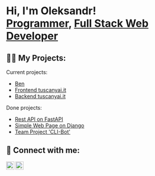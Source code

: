 <h1>Hi, I'm Oleksandr! <br/><a href="https://github.com/RotterPotter">Programmer</a>, <a href="https://www.linkedin.com/in/oleksandrON/">Full Stack Web Developer</a>

<h2>👨‍💻 My Projects:</h2>

Current projects:
- [Ben](https://github.com/RotterPotter/Ben)
- [Frontend tuscanyai.it](https://github.com/RotterPotter/playground_front)
- [Backend tuscanyai.it](https://github.com/RotterPotter/playground_API)

Done projects:
- [Rest API on FastAPI](https://github.com/RotterPotter/contact_API)
- [Simple Web Page on Django](https://github.com/RotterPotter/django_project)
- [Team Project 'CLI-Bot'](https://github.com/VIDIK19/personal-assistant)


<h2> 🤳 Connect with me:</h2>

[<img align="left" alt="NazarevychOleksandr | LinkedIn" width="22px" src="https://cdn.jsdelivr.net/npm/simple-icons@v3/icons/linkedin.svg" />][linkedin]
[<img align="left" alt="NazarevychOleksandr | LinkedIn" width="22px" src="https://cdn.jsdelivr.net/npm/simple-icons@v3/icons/instagram.svg" />][instagram]


[instagram]: https://www.instagram.com/s_nazarevich/
[linkedin]: https://www.linkedin.com/in/oleksandrON/
